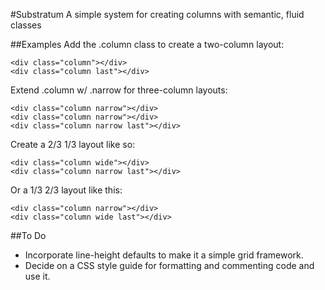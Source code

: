 #Substratum
A simple system for creating columns with semantic, fluid classes

##Examples
Add the .column class to create a two-column layout:

	<div class="column"></div>
	<div class="column last"></div>

Extend .column w/ .narrow for three-column layouts:

	<div class="column narrow"></div>
	<div class="column narrow"></div>
	<div class="column narrow last"></div>

Create a 2/3 1/3 layout like so:

	<div class="column wide"></div>
	<div class="column narrow last"></div>

Or a 1/3 2/3 layout like this:

	<div class="column narrow"></div>
	<div class="column wide last"></div>

##To Do
* Incorporate line-height defaults to make it a simple grid framework.
* Decide on a CSS style guide for formatting and commenting code and use it.
